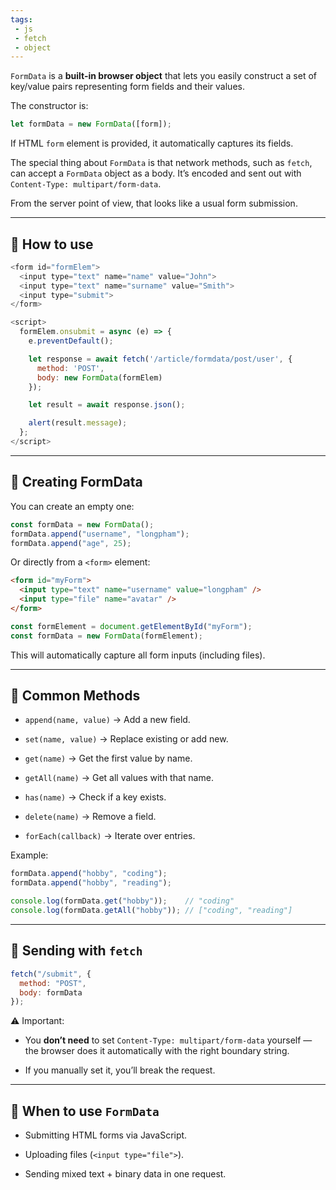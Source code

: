 ```yaml
---
tags: 
 - js
 - fetch
 - object
---
```


`FormData` is a **built-in browser object** that lets you easily construct a set of key/value pairs representing form fields and their values.

The constructor is:

```javascript
let formData = new FormData([form]);
```

If HTML `form` element is provided, it automatically captures its fields.

The special thing about `FormData` is that network methods, such as `fetch`, can accept a `FormData` object as a body. It’s encoded and sent out with `Content-Type: multipart/form-data`.

From the server point of view, that looks like a usual form submission.

---

## 🔹 How to use

```js
<form id="formElem">
  <input type="text" name="name" value="John">
  <input type="text" name="surname" value="Smith">
  <input type="submit">
</form>

<script>
  formElem.onsubmit = async (e) => {
    e.preventDefault();

    let response = await fetch('/article/formdata/post/user', {
      method: 'POST',
      body: new FormData(formElem)
    });

    let result = await response.json();

    alert(result.message);
  };
</script>
```

---

## 🔹 Creating FormData

You can create an empty one:

```js
const formData = new FormData();
formData.append("username", "longpham");
formData.append("age", 25);
```

Or directly from a `<form>` element:

```html
<form id="myForm">
  <input type="text" name="username" value="longpham" />
  <input type="file" name="avatar" />
</form>
```

```js
const formElement = document.getElementById("myForm");
const formData = new FormData(formElement);
```

This will automatically capture all form inputs (including files).

---

## 🔹 Common Methods

- `append(name, value)` → Add a new field.
    
- `set(name, value)` → Replace existing or add new.
    
- `get(name)` → Get the first value by name.
    
- `getAll(name)` → Get all values with that name.
    
- `has(name)` → Check if a key exists.
    
- `delete(name)` → Remove a field.
    
- `forEach(callback)` → Iterate over entries.
    

Example:

```js
formData.append("hobby", "coding");
formData.append("hobby", "reading");

console.log(formData.get("hobby"));    // "coding"
console.log(formData.getAll("hobby")); // ["coding", "reading"]
```

---

## 🔹 Sending with `fetch`

```js
fetch("/submit", {
  method: "POST",
  body: formData
});
```

⚠️ Important:

- You **don’t need** to set `Content-Type: multipart/form-data` yourself — the browser does it automatically with the right boundary string.
    
- If you manually set it, you’ll break the request.
    

---

## 🔹 When to use `FormData`

- Submitting HTML forms via JavaScript.
    
- Uploading files (`<input type="file">`).
    
- Sending mixed text + binary data in one request.
    